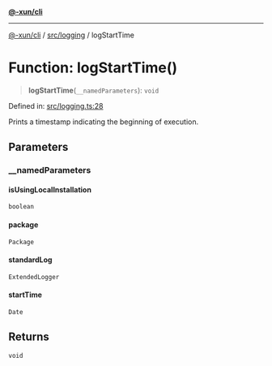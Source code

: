 [**@-xun/cli**](../../../README.md)

***

[@-xun/cli](../../../README.md) / [src/logging](../README.md) / logStartTime

# Function: logStartTime()

> **logStartTime**(`__namedParameters`): `void`

Defined in: [src/logging.ts:28](https://github.com/Xunnamius/cli-utils/blob/db90a9246019c35815e35a939ad044a617c9f935/src/logging.ts#L28)

Prints a timestamp indicating the beginning of execution.

## Parameters

### \_\_namedParameters

#### isUsingLocalInstallation

`boolean`

#### package

`Package`

#### standardLog

`ExtendedLogger`

#### startTime

`Date`

## Returns

`void`
